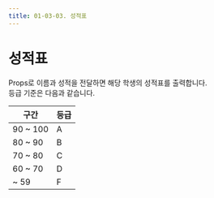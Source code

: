 ```yaml
---
title: 01-03-03. 성적표
---
```


# 성적표

Props로 이름과 성적을 전달하면 해당 학생의 성적표를 출력합니다.  
등급 기준은 다음과 같습니다.


| 구간 | 등급  |
|---|---|
| 90 ~ 100 | A  |
| 80 ~ 90  | B  |
| 70 ~ 80  | C  |
| 60 ~ 70  | D  |
| ~ 59  | F  |
